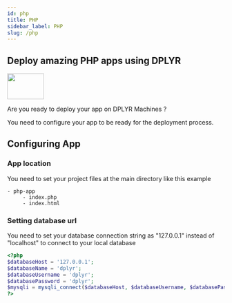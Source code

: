 ```yaml
---
id: php
title: PHP
sidebar_label: PHP
slug: /php
---
```

## Deploy amazing PHP apps using DPLYR 
<img class="right-image" src="https://newrelic.com/assets/pages/apm/php/php-elephant-logo-bd4f9d83be8c8563248fe4793f90bae7.png" width="85px" height="60px" />
<p>Are you ready to deploy your app on DPLYR Machines ?</p>
You need to configure your app to be ready for the deployment process. 

## Configuring App

### App location
You need to set your project files at the main directory like this example
```
- php-app
     - index.php
     - index.html
```

### Setting database url
You need to set your database connection string as "127.0.0.1" instead of "localhost" to connect to your local database
```php
<?php
$databaseHost = '127.0.0.1';
$databaseName = 'dplyr';
$databaseUsername = 'dplyr';
$databasePassword = 'dplyr';
$mysqli = mysqli_connect($databaseHost, $databaseUsername, $databasePassword, $databaseName);
?>
```